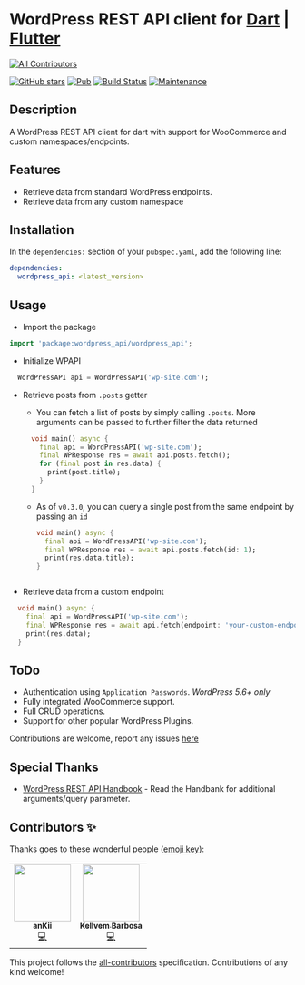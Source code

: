 # WordPress REST API client for [Dart](https://dart.dev/) | [Flutter](https://flutter.dev)
<!-- ALL-CONTRIBUTORS-BADGE:START - Do not remove or modify this section -->
[![All Contributors](https://img.shields.io/badge/all_contributors-2-orange.svg?style=flat-square)](#contributors-)
<!-- ALL-CONTRIBUTORS-BADGE:END -->

[![GitHub stars](https://img.shields.io/github/stars/dhmgroup/dart-wp.svg?style=social&label=Star&maxAge=2592000)](https://github.com/dhmgroup/dart-wp/stargazers/)
[![Pub](https://img.shields.io/pub/v/wordpress_api.svg?style=flat-square)](https://pub.dartlang.org/packages/wordpress_api)
[![Build Status](https://travis-ci.org/dhmgroup/dart-wp.svg?branch=master)](https://travis-ci.org/dhmgroup/dart-wp)
[![Maintenance](https://img.shields.io/badge/Maintained%3F-yes-green.svg)](https://GitHub.com/dhmgroup/dart-wp/graphs/commit-activity)

## Description

A WordPress REST API client for dart with support for WooCommerce and custom namespaces/endpoints.

## Features

- Retrieve data from standard WordPress endpoints.
- Retrieve data from any custom namespace

## Installation

In the `dependencies:` section of your `pubspec.yaml`, add the following line:

```yaml
dependencies:
  wordpress_api: <latest_version>
```

## Usage

- Import the package

```dart
import 'package:wordpress_api/wordpress_api';
```

- Initialize WPAPI

```dart
  WordPressAPI api = WordPressAPI('wp-site.com');
```

- Retrieve posts from `.posts` getter

  - You can fetch a list of posts by simply calling `.posts`. More arguments can be passed to further filter the data returned

  ```dart
    void main() async {
      final api = WordPressAPI('wp-site.com');
      final WPResponse res = await api.posts.fetch();
      for (final post in res.data) {
        print(post.title);
      }
    }
  ```

  - As of `v0.3.0`, you can query a single post from the same endpoint by passing an `id`

    ```dart
    void main() async {
      final api = WordPressAPI('wp-site.com');
      final WPResponse res = await api.posts.fetch(id: 1);
      print(res.data.title);
    }
  ```

- Retrieve data from a custom endpoint

```dart
  void main() async {
    final api = WordPressAPI('wp-site.com');
    final WPResponse res = await api.fetch(endpoint: 'your-custom-endpoint');
    print(res.data);
  }
```

## ToDo

- Authentication using `Application Passwords`. *WordPress 5.6+ only*
- Fully integrated WooCommerce support.
- Full CRUD operations.
- Support for other popular WordPress Plugins.

Contributions are welcome, report any issues [here](https://github.com/dhmgroup/dart-wp/issues)

## Special Thanks

- [WordPress REST API Handbook](https://developer.wordpress.org/rest-api/reference/) - Read the Handbank for additional arguments/query parameter.



## Contributors ✨

Thanks goes to these wonderful people ([emoji key](https://allcontributors.org/docs/en/emoji-key)):

<!-- ALL-CONTRIBUTORS-LIST:START - Do not remove or modify this section -->
<!-- prettier-ignore-start -->
<!-- markdownlint-disable -->
<table>
  <tr>
    <td align="center"><a href="https://github.com/ankiimation"><img src="https://avatars.githubusercontent.com/u/41232001?v=4?s=100" width="100px;" alt=""/><br /><sub><b>anKii</b></sub></a><br /><a href="https://github.com/dhmgroup/dart-wp/commits?author=ankiimation" title="Code">💻</a></td>
    <td align="center"><a href="https://kellvem.pt"><img src="https://avatars.githubusercontent.com/u/3621135?v=4?s=100" width="100px;" alt=""/><br /><sub><b>Kellvem Barbosa</b></sub></a><br /><a href="https://github.com/dhmgroup/dart-wp/commits?author=kellvembarbosa" title="Code">💻</a></td>
  </tr>
</table>

<!-- markdownlint-restore -->
<!-- prettier-ignore-end -->

<!-- ALL-CONTRIBUTORS-LIST:END -->

This project follows the [all-contributors](https://github.com/all-contributors/all-contributors) specification. Contributions of any kind welcome!